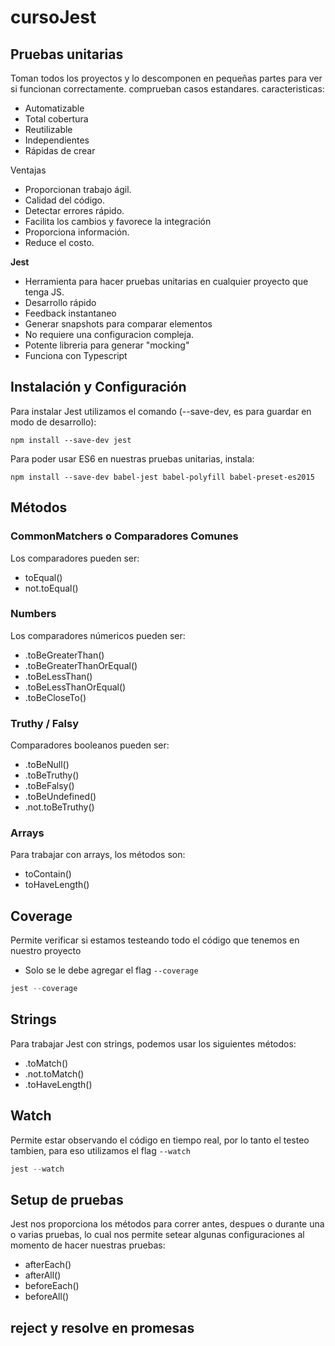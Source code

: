 # cursoJest


## Pruebas unitarias

Toman todos los proyectos y lo descomponen en pequeñas partes para ver si funcionan correctamente.
comprueban casos estandares.
caracteristicas: 
- Automatizable
- Total cobertura
- Reutilizable
- Independientes
- Rápidas de crear

Ventajas
- Proporcionan trabajo ágil.
- Calidad del código.
- Detectar errores rápido.
- Facilita los cambios y favorece la integración
- Proporciona información.
- Reduce el costo.


**Jest** 
- Herramienta para hacer pruebas unitarias en cualquier proyecto que tenga JS.
- Desarrollo rápido
- Feedback instantaneo
- Generar snapshots para comparar elementos
- No requiere una configuracion compleja.
- Potente libreria para generar "mocking"
- Funciona con Typescript

## Instalación y Configuración

Para instalar Jest utilizamos el comando (--save-dev, es para guardar en modo de desarrollo):

`npm install --save-dev jest`

Para poder usar ES6 en nuestras pruebas unitarias, instala:

`npm install --save-dev babel-jest babel-polyfill babel-preset-es2015`


## Métodos

### CommonMatchers o Comparadores Comunes
Los comparadores pueden ser:
- toEqual()
- not.toEqual()

### Numbers
Los comparadores númericos pueden ser:
- .toBeGreaterThan()
- .toBeGreaterThanOrEqual()
- .toBeLessThan()
- .toBeLessThanOrEqual()
- .toBeCloseTo()

### Truthy / Falsy
Comparadores booleanos pueden ser:
- .toBeNull()
- .toBeTruthy()
- .toBeFalsy()
- .toBeUndefined()
- .not.toBeTruthy()

### Arrays
Para trabajar con arrays, los métodos son:
- toContain()
- toHaveLength()

## Coverage
Permite verificar si estamos testeando todo el código que tenemos en nuestro proyecto
- Solo se le debe agregar el flag `--coverage`
```javascript
jest --coverage
```

## Strings
Para trabajar Jest con strings, podemos usar los siguientes métodos:
- .toMatch()
- .not.toMatch()
- .toHaveLength()

## Watch
Permite estar observando el código en tiempo real, por lo tanto el testeo tambien, para eso utilizamos el flag `--watch`
```javascript
jest --watch
```
## Setup de pruebas
Jest nos proporciona los métodos para correr antes, despues o durante una o varias pruebas, lo cual nos permite setear algunas configuraciones al momento de hacer nuestras pruebas:
- afterEach()
- afterAll()
- beforeEach()
- beforeAll()

## reject y resolve en promesas
